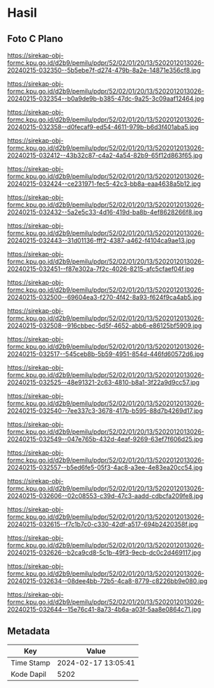# Hasil

## Foto C Plano

https://sirekap-obj-formc.kpu.go.id/d2b9/pemilu/pdpr/52/02/01/20/13/5202012013026-20240215-032350--5b5ebe7f-d274-479b-8a2e-14871e356cf8.jpg

https://sirekap-obj-formc.kpu.go.id/d2b9/pemilu/pdpr/52/02/01/20/13/5202012013026-20240215-032354--b0a9de9b-b385-47dc-9a25-3c09aaf12464.jpg

https://sirekap-obj-formc.kpu.go.id/d2b9/pemilu/pdpr/52/02/01/20/13/5202012013026-20240215-032358--d0fecaf9-ed54-4611-979b-b6d3f401aba5.jpg

https://sirekap-obj-formc.kpu.go.id/d2b9/pemilu/pdpr/52/02/01/20/13/5202012013026-20240215-032412--43b32c87-c4a2-4a54-82b9-65f12d863f65.jpg

https://sirekap-obj-formc.kpu.go.id/d2b9/pemilu/pdpr/52/02/01/20/13/5202012013026-20240215-032424--ce231971-fec5-42c3-bb8a-eaa4638a5b12.jpg

https://sirekap-obj-formc.kpu.go.id/d2b9/pemilu/pdpr/52/02/01/20/13/5202012013026-20240215-032432--5a2e5c33-4d16-419d-ba8b-4ef8628266f8.jpg

https://sirekap-obj-formc.kpu.go.id/d2b9/pemilu/pdpr/52/02/01/20/13/5202012013026-20240215-032443--31d01136-fff2-4387-a462-f4104ca9ae13.jpg

https://sirekap-obj-formc.kpu.go.id/d2b9/pemilu/pdpr/52/02/01/20/13/5202012013026-20240215-032451--f87e302a-7f2c-4026-8215-afc5cfaef04f.jpg

https://sirekap-obj-formc.kpu.go.id/d2b9/pemilu/pdpr/52/02/01/20/13/5202012013026-20240215-032500--69604ea3-f270-4f42-8a93-f624f9ca4ab5.jpg

https://sirekap-obj-formc.kpu.go.id/d2b9/pemilu/pdpr/52/02/01/20/13/5202012013026-20240215-032508--916cbbec-5d5f-4652-abb6-e86125bf5909.jpg

https://sirekap-obj-formc.kpu.go.id/d2b9/pemilu/pdpr/52/02/01/20/13/5202012013026-20240215-032517--545ceb8b-5b59-4951-854d-446fd60572d6.jpg

https://sirekap-obj-formc.kpu.go.id/d2b9/pemilu/pdpr/52/02/01/20/13/5202012013026-20240215-032525--48e91321-2c63-4810-b8a1-3f22a9d9cc57.jpg

https://sirekap-obj-formc.kpu.go.id/d2b9/pemilu/pdpr/52/02/01/20/13/5202012013026-20240215-032540--7ee337c3-3678-417b-b595-88d7b4269d17.jpg

https://sirekap-obj-formc.kpu.go.id/d2b9/pemilu/pdpr/52/02/01/20/13/5202012013026-20240215-032549--047e765b-432d-4eaf-9269-63ef7f606d25.jpg

https://sirekap-obj-formc.kpu.go.id/d2b9/pemilu/pdpr/52/02/01/20/13/5202012013026-20240215-032557--b5ed6fe5-05f3-4ac8-a3ee-4e83ea20cc54.jpg

https://sirekap-obj-formc.kpu.go.id/d2b9/pemilu/pdpr/52/02/01/20/13/5202012013026-20240215-032606--02c08553-c39d-47c3-aadd-cdbcfa209fe8.jpg

https://sirekap-obj-formc.kpu.go.id/d2b9/pemilu/pdpr/52/02/01/20/13/5202012013026-20240215-032615--f7c1b7c0-c330-42df-a517-694b2420358f.jpg

https://sirekap-obj-formc.kpu.go.id/d2b9/pemilu/pdpr/52/02/01/20/13/5202012013026-20240215-032626--b2ca9cd8-5c1b-49f3-9ecb-dc0c2d469117.jpg

https://sirekap-obj-formc.kpu.go.id/d2b9/pemilu/pdpr/52/02/01/20/13/5202012013026-20240215-032634--08dee4bb-72b5-4ca8-8779-c8226bb9e080.jpg

https://sirekap-obj-formc.kpu.go.id/d2b9/pemilu/pdpr/52/02/01/20/13/5202012013026-20240215-032644--15e76c41-8a73-4b6a-a03f-5aa8e0864c71.jpg


## Metadata

| Key        | Value               |
| ---------- | ------------------- |
| Time Stamp | 2024-02-17 13:05:41 |
| Kode Dapil | 5202                |



